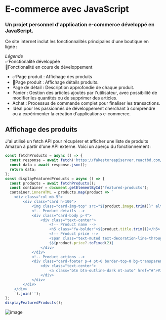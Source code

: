 # E-commerce avec JavaScript
### Un projet personnel d'application e-commerce développé en JavaScript. 
Ce site internet inclut les fonctionnalités principales d'une boutique en ligne :

_Légende_ <br>
✅Fonctionalité développée <br> 
🔄Fonctionalité en cours de développement

- ✅Page produit : Affichage des produits
- 🔄Page produit : Affichage détails produits.
- Page de détail : Description approfondie de chaque produit.
- Panier : Gestion des articles ajoutés par l'utilisateur, avec possibilité de modifier les quantités ou de supprimer des articles.
- Achat : Processus de commande complet pour finaliser les transactions.
- Idéal pour les passionnés de développement cherchant à comprendre ou à expérimenter la création d'applications e-commerce.

## Affichage des produits 
J'ai utilisé un fetch API pour récupérer et afficher une liste de produits Amazon à partir d'une API externe. Voici un aperçu du fonctionnement :
```javascript
const fetchProducts = async () => {
  const response = await fetch('https://fakestoreapiserver.reactbd.com/amazonproducts');
  const data = await response.json();
  return data;
};
const displayFeaturedProducts = async () => {
  const products = await fetchProducts();
  const container = document.getElementById('featured-products');
  container.innerHTML = products.map(product => `
    <div class="col mb-5">
        <div class="card h-100">
            <img class="card-img-top" src="${product.image.trim()}" alt="${product.title.trim()}" />
            <!-- Product details -->
            <div class="card-body p-4">
                <div class="text-center">
                    <!-- Product name -->
                    <h5 class="fw-bolder">${product.title.trim()}</h5>
                    <!-- Product price -->
                    <span class="text-muted text-decoration-line-through">$${product.oldPrice?.toFixed(2)}</span>
                    $${product.price?.toFixed(2)}
                </div>
            </div>
            <!-- Product actions -->
            <div class="card-footer p-4 pt-0 border-top-0 bg-transparent">
                <div class="text-center">
                    <a class="btn btn-outline-dark mt-auto" href="#">View options</a>
                </div>
            </div>
        </div>
    </div>
    `).join('');
};
displayFeaturedProducts(); 

```



![image](https://github.com/user-attachments/assets/b93c1fb3-0d24-4d34-af1a-72343c16a422)

